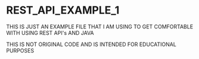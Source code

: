 # REST_API_EXAMPLE_1
THIS IS JUST AN EXAMPLE FILE THAT I AM USING TO GET COMFORTABLE WITH USING REST API's AND JAVA 


THIS IS NOT ORIGINAL CODE AND IS INTENDED FOR EDUCATIONAL PURPOSES 
